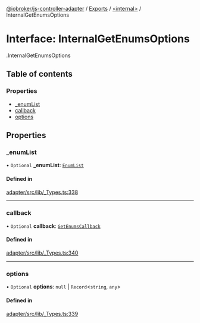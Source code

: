 [@iobroker/js-controller-adapter](../README.md) / [Exports](../modules.md) / [<internal\>](../modules/internal_.md) / InternalGetEnumsOptions

# Interface: InternalGetEnumsOptions

[<internal>](../modules/internal_.md).InternalGetEnumsOptions

## Table of contents

### Properties

- [\_enumList](internal_.InternalGetEnumsOptions.md#_enumlist)
- [callback](internal_.InternalGetEnumsOptions.md#callback)
- [options](internal_.InternalGetEnumsOptions.md#options)

## Properties

### \_enumList

• `Optional` **\_enumList**: [`EnumList`](../modules/internal_.md#enumlist)

#### Defined in

[adapter/src/lib/_Types.ts:338](https://github.com/ioBroker/ioBroker.js-controller/blob/4361085b/packages/adapter/src/lib/_Types.ts#L338)

___

### callback

• `Optional` **callback**: [`GetEnumsCallback`](../modules/internal_.md#getenumscallback)

#### Defined in

[adapter/src/lib/_Types.ts:340](https://github.com/ioBroker/ioBroker.js-controller/blob/4361085b/packages/adapter/src/lib/_Types.ts#L340)

___

### options

• `Optional` **options**: ``null`` \| `Record`<`string`, `any`\>

#### Defined in

[adapter/src/lib/_Types.ts:339](https://github.com/ioBroker/ioBroker.js-controller/blob/4361085b/packages/adapter/src/lib/_Types.ts#L339)
